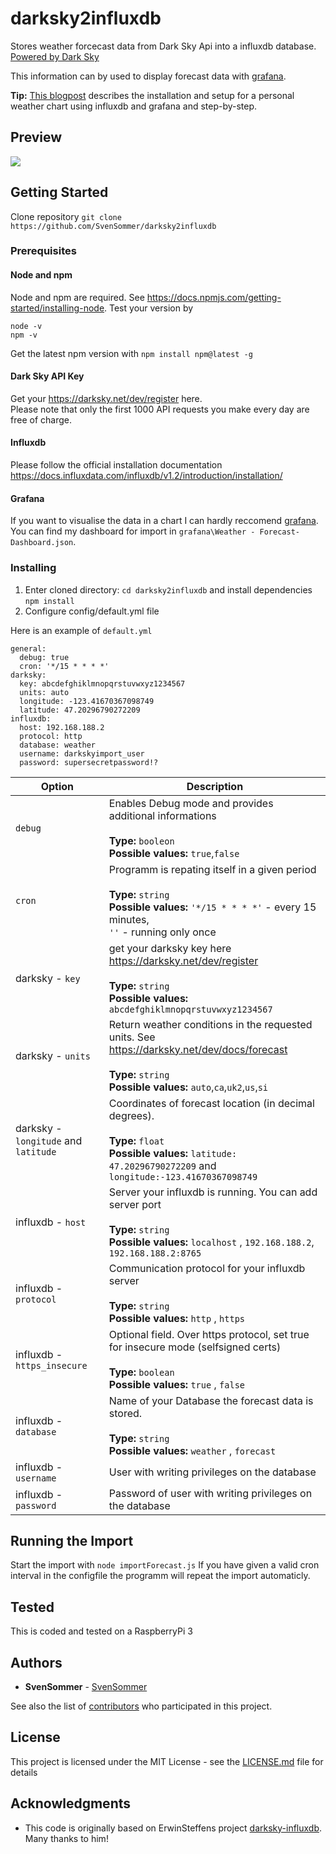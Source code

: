 # darksky2influxdb
Stores weather forcecast data from Dark Sky Api into a influxdb database.
<br>[Powered by Dark Sky](https://darksky.net/poweredby/)

This information can by used to display forecast data with [grafana](https://grafana.com/).

<b>Tip:</b> [This blogpost](http://www.robstechlog.com/2017/06/30/personal-weather-chart-module/) describes the installation and setup for a personal weather chart using influxdb and grafana and step-by-step.

## Preview

![](https://github.com/SvenSommer/darksky2influxdb/blob/master/forecast_preview.png?raw=true)


## Getting Started

Clone repository `git clone https://github.com/SvenSommer/darksky2influxdb`

### Prerequisites

#### Node and npm
Node and npm are required. See https://docs.npmjs.com/getting-started/installing-node.
Test your version by
```
node -v
npm -v
```
Get the latest npm version with `npm install npm@latest -g`

#### Dark Sky API Key

Get your https://darksky.net/dev/register here.
<br>Please note that only the first 1000 API requests you make every day are free of charge.

#### Influxdb
Please follow the official installation documentation https://docs.influxdata.com/influxdb/v1.2/introduction/installation/

#### Grafana
If you want to visualise the data in a chart I can hardly reccomend [grafana](https://grafana.com/). <br> You can find my dashboard for import in `grafana\Weather - Forecast-Dashboard.json`.

### Installing

1. Enter cloned directory: `cd darksky2influxdb` and install dependencies `npm install`
2. Configure config/default.yml file

Here is an example of `default.yml`
```
general:
  debug: true
  cron: '*/15 * * * *'
darksky:
  key: abcdefghiklmnopqrstuvwxyz1234567
  units: auto
  longitude: -123.41670367098749
  latitude: 47.20296790272209
influxdb:
  host: 192.168.188.2
  protocol: http
  database: weather
  username: darkskyimport_user
  password: supersecretpassword!?
```

|Option|Description|
|---|---|
|`debug`|Enables Debug mode and provides additional informations <br><br>**Type:** `booleon`<br>**Possible values:** `true`,`false`|
|`cron`|Programm is repating itself in a given period<br><br>**Type:** `string`<br>**Possible values:** `'*/15 * * * *'` - every 15 minutes,<br>`''` - running only once|
|darksky - `key`|get your darksky key here https://darksky.net/dev/register<br><br>**Type:** `string`<br>**Possible values:** `abcdefghiklmnopqrstuvwxyz1234567` |
|darksky - `units`|Return weather conditions in the requested units. See https://darksky.net/dev/docs/forecast<br><br>**Type:** `string`<br>**Possible values:** `auto`,`ca`,`uk2`,`us`,`si` |
|darksky - `longitude` and `latitude `|Coordinates of forecast location (in decimal degrees).<br><br>**Type:** `float`<br>**Possible values:** `latitude: 47.20296790272209` and `longitude:-123.41670367098749` |
|influxdb - `host`|Server your influxdb is running. You can add server port<br><br>**Type:** `string`<br>**Possible values:** `localhost` , `192.168.188.2`, `192.168.188.2:8765` |
|influxdb - `protocol`|Communication protocol for your influxdb server<br><br>**Type:** `string`<br>**Possible values:** `http` , `https` |
|influxdb - `https_insecure`|Optional field. Over https protocol, set true for insecure mode (selfsigned certs)<br><br>**Type:** `boolean`<br>**Possible values:** `true` , `false` |
|influxdb - `database`|Name of your Database the forecast data is stored. <br><br>**Type:** `string`<br>**Possible values:** `weather` , `forecast`|
|influxdb - `username`|User with writing privileges on the database|
|influxdb - `password`|Password of user with writing privileges on the database|



## Running the Import

Start the import with `node importForecast.js` If you have given a valid cron interval in the configfile the programm will repeat the import automaticly.

## Tested

This is coded and tested on a RaspberryPi 3

## Authors

* **SvenSommer** - [SvenSommer](https://github.com/SvenSommer/)

See also the list of [contributors](https://github.com/your/project/contributors) who participated in this project.

## License

This project is licensed under the MIT License - see the [LICENSE.md](LICENSE.md) file for details

## Acknowledgments

* This code is originally based on ErwinSteffens project [darksky-influxdb](https://github.com/ErwinSteffens/darksky-influxdb). Many thanks to him!
